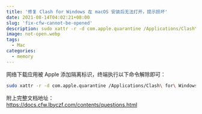 ```yaml
---
title: '修复 Clash for Windows 在 macOS 安装后无法打开，提示损坏'
date: 2021-08-14T04:02:21+08:00
slug: 'fix-cfw-cannot-be-opened'
description: sudo xattr -r -d com.apple.quarantine /Applications/Clash\ for\ Windows.app
image: not-open.webp
tags:
  - Mac
categories:
  - memory
---
```


网络下载应用被 Apple 添加隔离标识，终端执行以下命令解除即可：

```zsh
sudo xattr -r -d com.apple.quarantine /Applications/Clash\ for\ Windows.app
```

附上完整文档地址：  
https://docs.cfw.lbyczf.com/contents/questions.html
